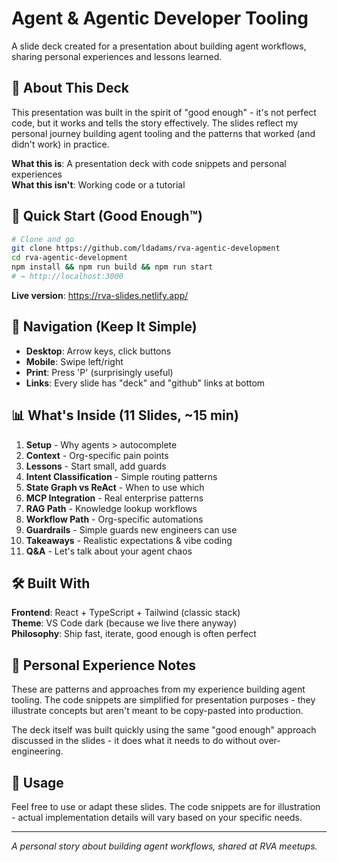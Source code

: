 # Agent & Agentic Developer Tooling

A slide deck created for a presentation about building agent workflows, sharing personal experiences and lessons learned.

## 📖 About This Deck

This presentation was built in the spirit of "good enough" - it's not perfect code, but it works and tells the story effectively. The slides reflect my personal journey building agent tooling and the patterns that worked (and didn't work) in practice.

**What this is**: A presentation deck with code snippets and personal experiences  
**What this isn't**: Working code or a tutorial

## 🚀 Quick Start (Good Enough™)

```bash
# Clone and go
git clone https://github.com/ldadams/rva-agentic-development
cd rva-agentic-development
npm install && npm run build && npm run start
# → http://localhost:3000
```

**Live version**: https://rva-slides.netlify.app/

## 📱 Navigation (Keep It Simple)

- **Desktop**: Arrow keys, click buttons
- **Mobile**: Swipe left/right  
- **Print**: Press 'P' (surprisingly useful)
- **Links**: Every slide has "deck" and "github" links at bottom

## 📊 What's Inside (11 Slides, ~15 min)

1. **Setup** - Why agents > autocomplete
2. **Context** - Org-specific pain points  
3. **Lessons** - Start small, add guards
4. **Intent Classification** - Simple routing patterns
5. **State Graph vs ReAct** - When to use which
6. **MCP Integration** - Real enterprise patterns
7. **RAG Path** - Knowledge lookup workflows
8. **Workflow Path** - Org-specific automations
9. **Guardrails** - Simple guards new engineers can use
10. **Takeaways** - Realistic expectations & vibe coding
11. **Q&A** - Let's talk about your agent chaos

## 🛠️ Built With

**Frontend**: React + TypeScript + Tailwind (classic stack)  
**Theme**: VS Code dark (because we live there anyway)  
**Philosophy**: Ship fast, iterate, good enough is often perfect

## 📝 Personal Experience Notes

These are patterns and approaches from my experience building agent tooling. The code snippets are simplified for presentation purposes - they illustrate concepts but aren't meant to be copy-pasted into production.

The deck itself was built quickly using the same "good enough" approach discussed in the slides - it does what it needs to do without over-engineering.

## 🤝 Usage

Feel free to use or adapt these slides. The code snippets are for illustration - actual implementation details will vary based on your specific needs.

---

*A personal story about building agent workflows, shared at RVA meetups.*
